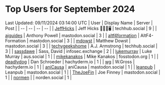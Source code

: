 # Top Users for September 2024
Last Updated: 09/11/2024 03:14:00 UTC
| User | Display Name | Server | Post |
| -- | -- | -- | -- |
| [JeffHicks](https://techhub.social/@JeffHicks) | Jeff Hicks 🐶🎼🍷🖥️ | techhub.social | 9 |
| [ajguides](https://mastodon.social/@ajguides) | Anthony Powell | mastodon.social | 3 |
| [altf4formation](https://mastodon.social/@altf4formation) | AltF4-Formation | mastodon.social | 3 |
| [mdowst](https://mastodon.social/@mdowst) | Matthew Dowst | mastodon.social | 3 |
| [techygeekshome](https://techhub.social/@techygeekshome) | A.J. Armstrong | techhub.social | 3 |
| [sassdawe](https://infosec.exchange/@sassdawe) | Sass, David | infosec.exchange | 2 |
| [lukemurray](https://aus.social/@lukemurray) | Luke Murray | aus.social | 1 |
| [mikekanakos](https://fosstodon.org/@mikekanakos) | Mike Kanakos | fosstodon.org | 1 |
| [deadlydog](https://hachyderm.io/@deadlydog) | Dan Schroeder | hachyderm.io | 1 |
| [wg](https://hachyderm.io/@wg) | W.Gross | hachyderm.io | 1 |
| [aniCausa](https://mastodon.social/@aniCausa) | aniCausa | mastodon.social | 1 |
| [leanpub](https://mastodon.social/@leanpub) | Leanpub | mastodon.social | 1 |
| [TheJoeFin](https://mastodon.social/@TheJoeFin) | Joe Finney | mastodon.social | 1 |
| [normen](https://norden.social/@normen) |  | norden.social | 1 |
